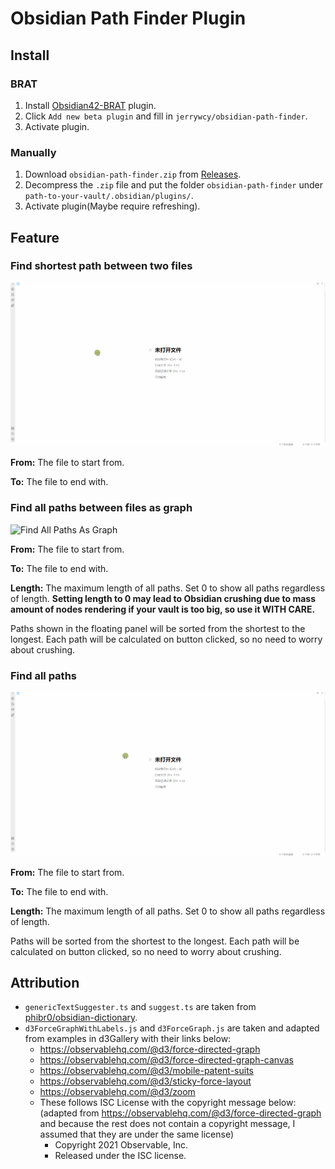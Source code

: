 # Obsidian Path Finder Plugin

## Install

### BRAT

1. Install [Obsidian42-BRAT](https://github.com/TfTHacker/obsidian42-brat) plugin.
2. Click `Add new beta plugin` and fill in `jerrywcy/obsidian-path-finder`.
3. Activate plugin.

### Manually

1. Download `obsidian-path-finder.zip` from [Releases](https://github.com/jerrywcy/obsidian-path-finder/releases).
2. Decompress the `.zip` file and put the folder `obsidian-path-finder` under `path-to-your-vault/.obsidian/plugins/`.
3. Activate plugin(Maybe require refreshing).

## Feature

### Find shortest path between two files

![Find Shortest Path](assets/find-shortest-path.gif)

**From:** The file to start from.

**To:** The file to end with.
### Find all paths between files as graph

![Find All Paths As Graph](assets/find-all-paths-as-graph.gif)

**From:** The file to start from.

**To:** The file to end with.

**Length:** The maximum length of all paths. Set 0 to show all paths regardless of length. **Setting length to 0 may lead to Obsidian crushing due to mass amount of nodes rendering if your vault is too big, so use it WITH CARE.**

Paths shown in the floating panel will be sorted from the shortest to the longest. Each path will be calculated on button clicked, so no need to worry about crushing.

### Find all paths

![Find All Paths](assets/find-all-paths.gif)

**From:** The file to start from.

**To:** The file to end with.

**Length:** The maximum length of all paths. Set 0 to show all paths regardless of length.

Paths will be sorted from the shortest to the longest. Each path will be calculated on button clicked, so no need to worry about crushing.

## Attribution

- `genericTextSuggester.ts` and `suggest.ts` are taken from [phibr0/obsidian-dictionary](https://github.com/phibr0/obsidian-dictionary).
- `d3ForceGraphWithLabels.js` and `d3ForceGraph.js` are taken and adapted from examples in d3Gallery with their links below:
    - https://observablehq.com/@d3/force-directed-graph
    - https://observablehq.com/@d3/force-directed-graph-canvas
    - https://observablehq.com/@d3/mobile-patent-suits
    - https://observablehq.com/@d3/sticky-force-layout
    - https://observablehq.com/@d3/zoom
    - These follows ISC License with the copyright message below: (adapted from https://observablehq.com/@d3/force-directed-graph and because the rest does not contain a copyright message, I assumed that they are under the same license)
        - Copyright 2021 Observable, Inc.
        - Released under the ISC license.